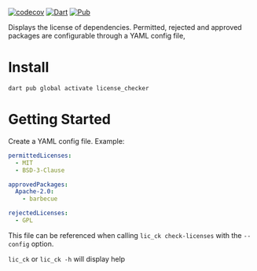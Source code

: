 [![codecov](https://codecov.io/gh/rufman/license_checker/branch/trunk/graph/badge.svg?token=V20VQE4GPK)](https://codecov.io/gh/rufman/license_checker) [![Dart](https://github.com/rufman/license_checker/actions/workflows/dart.yml/badge.svg)](https://github.com/rufman/license_checker/actions/workflows/dart.yml) [![Pub](https://img.shields.io/pub/v/coverage.svg)](https://pub.dev/packages/license_checker)

Displays the license of dependencies. Permitted, rejected and approved packages are configurable
through a YAML config file,

# Install

`dart pub global activate license_checker`

# Getting Started

Create a YAML config file. Example:

```yaml
permittedLicenses:
  - MIT
  - BSD-3-Clause

approvedPackages:
  Apache-2.0:
    - barbecue

rejectedLicenses:
  - GPL
```

This file can be referenced when calling `lic_ck check-licenses` with the `--config` option.

`lic_ck` or `lic_ck -h` will display help
